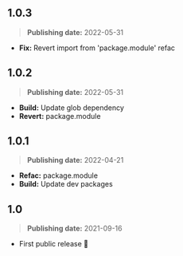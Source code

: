 ## 1.0.3
> **Publishing date:** 2022-05-31

- **Fix:** Revert import from 'package.module' refac

## 1.0.2
> **Publishing date:** 2022-05-31

- **Build:** Update glob dependency
- **Revert:** package.module

## 1.0.1
> **Publishing date:** 2022-04-21

- **Refac:** package.module
- **Build:** Update dev packages

## 1.0
> **Publishing date:** 2021-09-16

- First public release 🎉